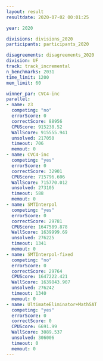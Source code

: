 ```yaml
---
layout: result
resultdate: 2020-07-02 00:01:25

year: 2020

divisions: divisions_2020
participants: participants_2020

disagreements: disagreements_2020
division: UF
track: track_incremental
n_benchmarks: 2031
time_limit: 1200
mem_limit: 60

winner_par: CVC4-inc
parallel:
- name: z3
  competing: "no"
  errorScore: 0
  correctScore: 88956
  CPUScore: 915238.52
  WallScore: 915555.941
  unsolved: 217050
  timeout: 706
  memout: 0
- name: CVC4-inc
  competing: "yes"
  errorScore: 0
  correctScore: 32901
  CPUScore: 715796.606
  WallScore: 715770.012
  unsolved: 273105
  timeout: 588
  memout: 0
- name: SMTInterpol
  competing: "yes"
  errorScore: 0
  correctScore: 29781
  CPUScore: 1647589.878
  WallScore: 1639999.69
  unsolved: 276225
  timeout: 1341
  memout: 0
- name: SMTInterpol-fixed
  competing: "no"
  errorScore: 0
  correctScore: 29764
  CPUScore: 1647222.421
  WallScore: 1639843.907
  unsolved: 276242
  timeout: 1340
  memout: 0
- name: UltimateEliminator+MathSAT
  competing: "yes"
  errorScore: 0
  correctScore: 0
  CPUScore: 6691.99
  WallScore: 3089.537
  unsolved: 306006
  timeout: 0
  memout: 0
---
```

